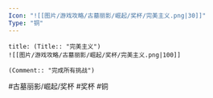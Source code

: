 ```yaml
---
Icon: "![[图片/游戏攻略/古墓丽影/崛起/奖杯/完美主义.png|30]]"
Type: "铜"
---
```

```ad-common-bronze-trophy
title: (Title:: "完美主义")
![[图片/游戏攻略/古墓丽影/崛起/奖杯/完美主义.png|100]]

(Comment:: "完成所有挑战")
```

#古墓丽影/崛起/奖杯 #奖杯 #铜
